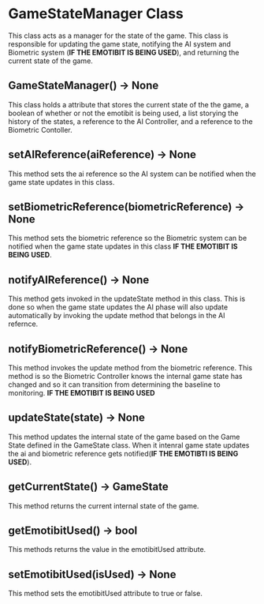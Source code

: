 # GameStateManager Class
This class acts as a manager for the state of the game. This class is responsible for updating the game state, notifying the AI system and Biometric system (**IF THE EMOTIBIT IS BEING USED**), and returning the current state of the game.

## GameStateManager() -> None
This class holds a attribute that stores the current state of the the game, a boolean of whether or not the emotibit is being used, a list storying the history of the states, a reference to the 
AI Controller, and a reference to the Biometric Contoller.

## setAIReference(aiReference) -> None
This method sets the ai reference so the AI system can be notified when the game state updates in this class.

## setBiometricReference(biometricReference) -> None
This method sets the biometric reference so the Biometric system can be notified when the game state updates in this class **IF THE EMOTIBIT IS BEING USED**.

## notifyAIReference() -> None
This method gets invoked in the updateState method in this class. This is done so when the game state updates the AI phase will also update automatically by invoking the update method that belongs in the AI refernce.

## notifyBiometricReference() -> None
This method invokes the update method from the biometric reference. This method is so the Biometric Controller knows the internal game state has changed and so it can transition from determining the baseline to monitoring. **IF THE EMOTIBIT IS BEING USED**

## updateState(state) -> None
This method updates the internal state of the game based on the Game State defined in the GameState class. When it intenral game state updates the ai and biometric reference gets notified(**IF THE EMOTIBTI IS BEING USED**).

## getCurrentState() -> GameState
This method returns the current internal state of the game.

## getEmotibitUsed() -> bool
This methods returns the value in the emotibitUsed attribute.

## setEmotibitUsed(isUsed) -> None
This method sets the emotibitUsed attribute to true or false.